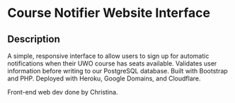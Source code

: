 # Course Notifier Website Interface

## Description
A simple, responsive interface to allow users to sign up for automatic notifications when their UWO course has seats available. Validates user information before writing to our PostgreSQL database. Built with Bootstrap and PHP. Deployed with Heroku, Google Domains, and Cloudflare.

Front-end web dev done by Christina.
